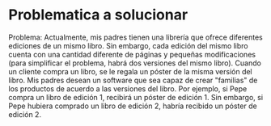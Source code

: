 # Problematica a solucionar
Problema: Actualmente, mis padres tienen una librería que ofrece diferentes ediciones de un mismo libro. Sin embargo, cada edición del mismo libro cuenta con una cantidad diferente de páginas y pequeñas modificaciones (para simplificar el problema, habrá dos versiones del mismo libro). Cuando un cliente compra un libro, se le regala un póster de la misma versión del libro. Mis padres desean un software que sea capaz de crear "familias" de los productos de acuerdo a las versiones del libro. Por ejemplo, si Pepe compra un libro de edición 1, recibirá un póster de edición 1. Sin embargo, si Pepe hubiera comprado un libro de edición 2, habría recibido un póster de edición 2.
